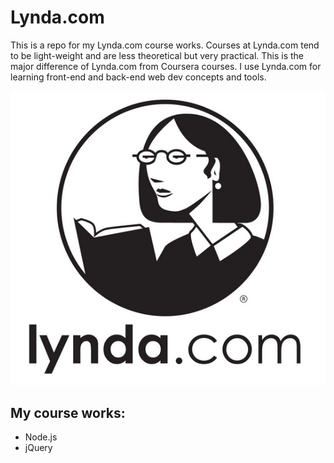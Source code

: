 # Lynda.com

This is a repo for my Lynda.com course works. Courses at Lynda.com tend to be light-weight and are less theoretical but very practical. This is the major difference of Lynda.com from Coursera courses. I use Lynda.com for learning front-end and back-end web dev concepts and tools.

![logo](logo.png)

## My course works:

- Node.js
- jQuery

